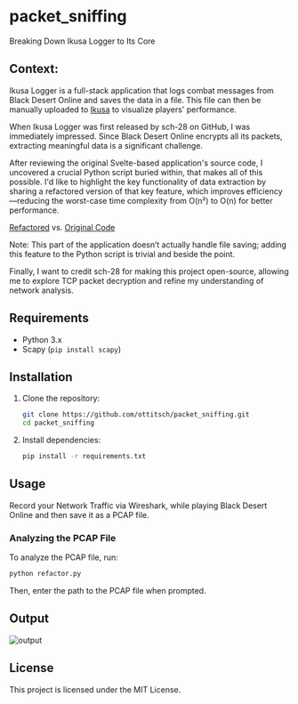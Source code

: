 # packet_sniffing
Breaking Down Ikusa Logger to Its Core

## Context:
Ikusa Logger is a full-stack application that logs combat messages from Black Desert Online and saves the data in a file. This file can then be manually uploaded to [Ikusa](https://ikusa.site/) to visualize players' performance.

When Ikusa Logger was first released by sch-28 on GitHub, I was immediately impressed. Since Black Desert Online encrypts all its packets, extracting meaningful data is a significant challenge.

After reviewing the original Svelte-based application's source code, I uncovered a crucial Python script buried within, that makes all of this possible. I'd like to highlight the key functionality of data extraction by sharing a refactored version of that key feature, which improves efficiency—reducing the worst-case time complexity from O(n²) to O(n) for better performance.

[Refactored](refactor.py) vs. [Original Code](original.py)

Note: This part of the application doesn’t actually handle file saving; adding this feature to the Python script is trivial and beside the point.

Finally, I want to credit sch-28 for making this project open-source, allowing me to explore TCP packet decryption and refine my understanding of network analysis.

## Requirements
- Python 3.x
- Scapy (`pip install scapy`)

## Installation
1. Clone the repository:
   ```sh
   git clone https://github.com/ottitsch/packet_sniffing.git
   cd packet_sniffing
   ```
2. Install dependencies:
   ```sh
   pip install -r requirements.txt
   ```

## Usage
Record your Network Traffic via Wireshark, while playing Black Desert Online and then save it as a PCAP file.

### Analyzing the PCAP File
To analyze the PCAP file, run:
```sh
python refactor.py
```
Then, enter the path to the PCAP file when prompted.

## Output
![output](https://github.com/user-attachments/assets/982fb8cc-1060-4f3c-b7a9-aa109cf7467e)


## License
This project is licensed under the MIT License.

